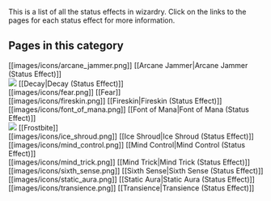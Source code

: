 This is a list of all the status effects in wizardry. Click on the links to the pages for each status effect for more information.

## Pages in this category
[[images/icons/arcane_jammer.png]] [[Arcane Jammer|Arcane Jammer (Status Effect)]]  
![](https://github.com/Electroblob77/Wizardry/blob/1.12.2/src/main/resources/assets/ebwizardry/textures/gui/decay_icon.png) [[Decay|Decay (Status Effect)]]  
[[images/icons/fear.png]] [[Fear]]  
[[images/icons/fireskin.png]] [[Fireskin|Fireskin (Status Effect)]]  
[[images/icons/font_of_mana.png]] [[Font of Mana|Font of Mana (Status Effect)]]  
![](https://github.com/Electroblob77/Wizardry/blob/1.12.2/src/main/resources/assets/ebwizardry/textures/gui/frost_icon.png) [[Frostbite]]  
[[images/icons/ice_shroud.png]] [[Ice Shroud|Ice Shroud (Status Effect)]]  
[[images/icons/mind_control.png]] [[Mind Control|Mind Control (Status Effect)]]  
[[images/icons/mind_trick.png]] [[Mind Trick|Mind Trick (Status Effect)]]  
[[images/icons/sixth_sense.png]] [[Sixth Sense|Sixth Sense (Status Effect)]]  
[[images/icons/static_aura.png]] [[Static Aura|Static Aura (Status Effect)]]  
[[images/icons/transience.png]] [[Transience|Transience (Status Effect)]]  